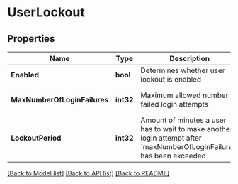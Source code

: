 # UserLockout

## Properties
Name | Type | Description | Notes
------------ | ------------- | ------------- | -------------
**Enabled** | **bool** | Determines whether user lockout is enabled | [default to null]
**MaxNumberOfLoginFailures** | **int32** | Maximum allowed number of failed login attempts | [optional] [default to null]
**LockoutPeriod** | **int32** | Amount of minutes a user has to wait to make another login attempt after &#x60;maxNumberOfLoginFailures&#x60; has been exceeded | [optional] [default to null]

[[Back to Model list]](../README.md#documentation-for-models) [[Back to API list]](../README.md#documentation-for-api-endpoints) [[Back to README]](../README.md)

